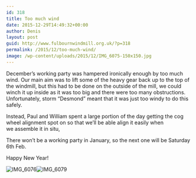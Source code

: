 ```yaml
---
id: 318
title: Too much wind
date: 2015-12-29T14:49:32+00:00
author: Denis
layout: post
guid: http://www.fulbournwindmill.org.uk/?p=318
permalink: /2015/12/too-much-wind/
image: /wp-content/uploads/2015/12/IMG_6075-150x150.jpg
---
```

December&#8217;s working party was hampered ironically enough by too much wind. Our main aim was to lift some of the heavy gear back up to the top of the windmill, but this had to be done on the outside of the mill, we could winch it up inside as it was too big and there were too many obstructions. Unfortunately, storm &#8220;Desmond&#8221; meant that it was just too windy to do this safely.<!--break-->

Instead, Paul and William spent a large portion of the day getting the cog wheel alignment spot on so that we&#8217;ll be able align it easily when we assemble it in situ,

There won&#8217;t be a working party in January, so the next one will be Saturday 6th Feb.

Happy New Year!

 <img class="alignleft size-medium wp-image-320" src="/wp-content/uploads/2015/12/IMG_6076-300x200.jpg" alt="IMG_6076" width="300" height="200" srcset="/wp-content/uploads/2015/12/IMG_6076-300x200.jpg 300w, http://www.fulbournwindmill.org.uk/wp-content/uploads/2015/12/IMG_6076-768x512.jpg 768w, http://www.fulbournwindmill.org.uk/wp-content/uploads/2015/12/IMG_6076-1024x683.jpg 1024w" sizes="(max-width: 300px) 100vw, 300px" /><img class="alignnone size-medium wp-image-321" src="/wp-content/uploads/2015/12/IMG_6079-300x200.jpg" alt="IMG_6079" width="300" height="200" srcset="/wp-content/uploads/2015/12/IMG_6079-300x200.jpg 300w, /wp-content/uploads/2015/12/IMG_6079-768x512.jpg 768w, /wp-content/uploads/2015/12/IMG_6079-1024x683.jpg 1024w" sizes="(max-width: 300px) 100vw, 300px" />
